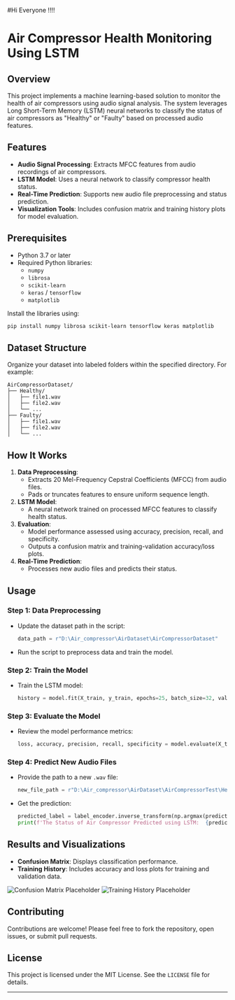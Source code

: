 #Hi Everyone !!!!

# Air Compressor Health Monitoring Using LSTM

## Overview

This project implements a machine learning-based solution to monitor the health of air compressors using audio signal analysis. The system leverages Long Short-Term Memory (LSTM) neural networks to classify the status of air compressors as "Healthy" or "Faulty" based on processed audio features.

## Features

- **Audio Signal Processing**: Extracts MFCC features from audio recordings of air compressors.
- **LSTM Model**: Uses a neural network to classify compressor health status.
- **Real-Time Prediction**: Supports new audio file preprocessing and status prediction.
- **Visualization Tools**: Includes confusion matrix and training history plots for model evaluation.

## Prerequisites

- Python 3.7 or later
- Required Python libraries:
  - `numpy`
  - `librosa`
  - `scikit-learn`
  - `keras` / `tensorflow`
  - `matplotlib`

Install the libraries using:
```bash
pip install numpy librosa scikit-learn tensorflow keras matplotlib
```

## Dataset Structure

Organize your dataset into labeled folders within the specified directory. For example:
```
AirCompressorDataset/
├── Healthy/
│   ├── file1.wav
│   ├── file2.wav
│   └── ...
├── Faulty/
│   ├── file1.wav
│   ├── file2.wav
│   └── ...
```

## How It Works

1. **Data Preprocessing**:
   - Extracts 20 Mel-Frequency Cepstral Coefficients (MFCC) from audio files.
   - Pads or truncates features to ensure uniform sequence length.
2. **LSTM Model**:
   - A neural network trained on processed MFCC features to classify health status.
3. **Evaluation**:
   - Model performance assessed using accuracy, precision, recall, and specificity.
   - Outputs a confusion matrix and training-validation accuracy/loss plots.
4. **Real-Time Prediction**:
   - Processes new audio files and predicts their status.

## Usage

### Step 1: Data Preprocessing
- Update the dataset path in the script:
  ```python
  data_path = r"D:\Air_compressor\AirDataset\AirCompressorDataset"
  ```
- Run the script to preprocess data and train the model.

### Step 2: Train the Model
- Train the LSTM model:
  ```python
  history = model.fit(X_train, y_train, epochs=25, batch_size=32, validation_data=(X_test, y_test))
  ```

### Step 3: Evaluate the Model
- Review the model performance metrics:
  ```python
  loss, accuracy, precision, recall, specificity = model.evaluate(X_test, y_test)
  ```

### Step 4: Predict New Audio Files
- Provide the path to a new `.wav` file:
  ```python
  new_file_path = r"D:\Air_compressor\AirDataset\AirCompressorTest\Healthy\preprocess_Reading200.wav"
  ```
- Get the prediction:
  ```python
  predicted_label = label_encoder.inverse_transform(np.argmax(prediction, axis=1))
  print(f'The Status of Air Compressor Predicted using LSTM:  {predicted_label}')
  ```

## Results and Visualizations

- **Confusion Matrix**: Displays classification performance.
- **Training History**: Includes accuracy and loss plots for training and validation data.

![Confusion Matrix Placeholder](confusion_matrix.png)
![Training History Placeholder](training_history.png)

## Contributing

Contributions are welcome! Please feel free to fork the repository, open issues, or submit pull requests.

## License

This project is licensed under the MIT License. See the `LICENSE` file for details.

---
